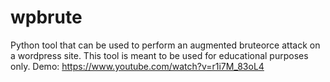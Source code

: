 # wpbrute
Python tool that can be used to perform an augmented bruteorce attack on a wordpress site. This tool is meant to be used for educational purposes only.
Demo: https://www.youtube.com/watch?v=r1i7M_83oL4
